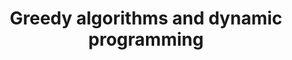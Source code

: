 ---
title: "Greedy algorithms and dynamic programming"
published: true
morea_id: reading-screencast-13a
morea_summary: "Dynamic programming and greedy algorithsm."
morea_type: reading
morea_sort_order: 1
morea_url: http://www.youtube.com/watch?v=hWtmauUMYD8
morea_labels:
 - Screencast
 - Suthers
 - 8 min
---